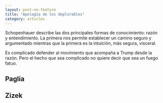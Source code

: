 ```yaml
---
layout: post-no-feature
title: "Apología de los deplorables"
category: articles
---
```


Schopenhauer describe las dos principales formas de conocimiento: razón y entendimiento. La primera nos permite establecer un camino seguro y argumentado mientras que la primera es la intuición, más segura, visceral.

Es complicado defender al movimiento que acompaña a Trump desde la razón. Pero el hecho que sea complicado no quiere decir que sea un fuego fatuo. 

## Paglia

## Zizek
